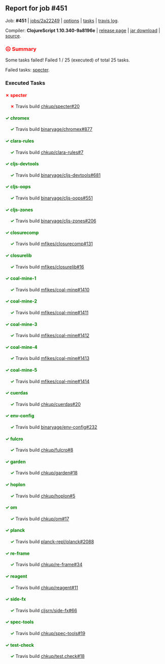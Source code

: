 ## Report for job #451

Job: **#451** | [jobs/2a22249](https://github.com/cljs-oss/canary/commit/2a22249074f1738a2b10e2e62367cdffa831cf7d) | [options](options.edn) | [tasks](tasks.edn) | [travis log](https://travis-ci.org/cljs-oss/canary/builds/396723339).

Compiler: **ClojureScript 1.10.340-9a8196e** | [release page](https://github.com/cljs-oss/canary/releases/tag/r1.10.340-9a8196e) | [jar download](https://github.com/cljs-oss/canary/releases/download/r1.10.340-9a8196e/clojurescript-1.10.340-9a8196e.jar) | [source](https://github.com/clojure/clojurescript/commit/9a8196ebfe4265feda88a06de84affb9df469012).

### <b style='color:red'>☹ Summary</b>

Some tasks failed! Failed 1 / 25 (executed) of total 25 tasks.

Failed tasks: [specter](#-specter).

### Executed Tasks

#### <b style='color:red'>&#x2717; specter</b>
&nbsp;&nbsp;&nbsp;&nbsp;<b style='color:red'>&#x2717;</b> Travis build [chkup/specter#20](https://travis-ci.org/chkup/specter/builds/396724762)<br>

#### <b style='color:green'>&#x2713; chromex</b>
&nbsp;&nbsp;&nbsp;&nbsp;<b style='color:green'>&#x2713;</b> Travis build [binaryage/chromex#877](https://travis-ci.org/binaryage/chromex/builds/396724597)<br>

#### <b style='color:green'>&#x2713; clara-rules</b>
&nbsp;&nbsp;&nbsp;&nbsp;<b style='color:green'>&#x2713;</b> Travis build [chkup/clara-rules#7](https://travis-ci.org/chkup/clara-rules/builds/396724595)<br>

#### <b style='color:green'>&#x2713; cljs-devtools</b>
&nbsp;&nbsp;&nbsp;&nbsp;<b style='color:green'>&#x2713;</b> Travis build [binaryage/cljs-devtools#681](https://travis-ci.org/binaryage/cljs-devtools/builds/396724605)<br>

#### <b style='color:green'>&#x2713; cljs-oops</b>
&nbsp;&nbsp;&nbsp;&nbsp;<b style='color:green'>&#x2713;</b> Travis build [binaryage/cljs-oops#551](https://travis-ci.org/binaryage/cljs-oops/builds/396724611)<br>

#### <b style='color:green'>&#x2713; cljs-zones</b>
&nbsp;&nbsp;&nbsp;&nbsp;<b style='color:green'>&#x2713;</b> Travis build [binaryage/cljs-zones#206](https://travis-ci.org/binaryage/cljs-zones/builds/396724613)<br>

#### <b style='color:green'>&#x2713; closurecomp</b>
&nbsp;&nbsp;&nbsp;&nbsp;<b style='color:green'>&#x2713;</b> Travis build [mfikes/closurecomp#131](https://travis-ci.org/mfikes/closurecomp/builds/396724615)<br>

#### <b style='color:green'>&#x2713; closurelib</b>
&nbsp;&nbsp;&nbsp;&nbsp;<b style='color:green'>&#x2713;</b> Travis build [mfikes/closurelib#16](https://travis-ci.org/mfikes/closurelib/builds/396724619)<br>

#### <b style='color:green'>&#x2713; coal-mine-1</b>
&nbsp;&nbsp;&nbsp;&nbsp;<b style='color:green'>&#x2713;</b> Travis build [mfikes/coal-mine#1410](https://travis-ci.org/mfikes/coal-mine/builds/396724621)<br>

#### <b style='color:green'>&#x2713; coal-mine-2</b>
&nbsp;&nbsp;&nbsp;&nbsp;<b style='color:green'>&#x2713;</b> Travis build [mfikes/coal-mine#1411](https://travis-ci.org/mfikes/coal-mine/builds/396724635)<br>

#### <b style='color:green'>&#x2713; coal-mine-3</b>
&nbsp;&nbsp;&nbsp;&nbsp;<b style='color:green'>&#x2713;</b> Travis build [mfikes/coal-mine#1412](https://travis-ci.org/mfikes/coal-mine/builds/396724641)<br>

#### <b style='color:green'>&#x2713; coal-mine-4</b>
&nbsp;&nbsp;&nbsp;&nbsp;<b style='color:green'>&#x2713;</b> Travis build [mfikes/coal-mine#1413](https://travis-ci.org/mfikes/coal-mine/builds/396724643)<br>

#### <b style='color:green'>&#x2713; coal-mine-5</b>
&nbsp;&nbsp;&nbsp;&nbsp;<b style='color:green'>&#x2713;</b> Travis build [mfikes/coal-mine#1414](https://travis-ci.org/mfikes/coal-mine/builds/396724645)<br>

#### <b style='color:green'>&#x2713; cuerdas</b>
&nbsp;&nbsp;&nbsp;&nbsp;<b style='color:green'>&#x2713;</b> Travis build [chkup/cuerdas#20](https://travis-ci.org/chkup/cuerdas/builds/396724652)<br>

#### <b style='color:green'>&#x2713; env-config</b>
&nbsp;&nbsp;&nbsp;&nbsp;<b style='color:green'>&#x2713;</b> Travis build [binaryage/env-config#232](https://travis-ci.org/binaryage/env-config/builds/396724672)<br>

#### <b style='color:green'>&#x2713; fulcro</b>
&nbsp;&nbsp;&nbsp;&nbsp;<b style='color:green'>&#x2713;</b> Travis build [chkup/fulcro#8](https://travis-ci.org/chkup/fulcro/builds/396724660)<br>

#### <b style='color:green'>&#x2713; garden</b>
&nbsp;&nbsp;&nbsp;&nbsp;<b style='color:green'>&#x2713;</b> Travis build [chkup/garden#18](https://travis-ci.org/chkup/garden/builds/396724758)<br>

#### <b style='color:green'>&#x2713; hoplon</b>
&nbsp;&nbsp;&nbsp;&nbsp;<b style='color:green'>&#x2713;</b> Travis build [chkup/hoplon#5](https://travis-ci.org/chkup/hoplon/builds/396724654)<br>

#### <b style='color:green'>&#x2713; om</b>
&nbsp;&nbsp;&nbsp;&nbsp;<b style='color:green'>&#x2713;</b> Travis build [chkup/om#17](https://travis-ci.org/chkup/om/builds/396724717)<br>

#### <b style='color:green'>&#x2713; planck</b>
&nbsp;&nbsp;&nbsp;&nbsp;<b style='color:green'>&#x2713;</b> Travis build [planck-repl/planck#2088](https://travis-ci.org/planck-repl/planck/builds/396724775)<br>

#### <b style='color:green'>&#x2713; re-frame</b>
&nbsp;&nbsp;&nbsp;&nbsp;<b style='color:green'>&#x2713;</b> Travis build [chkup/re-frame#34](https://travis-ci.org/chkup/re-frame/builds/396724769)<br>

#### <b style='color:green'>&#x2713; reagent</b>
&nbsp;&nbsp;&nbsp;&nbsp;<b style='color:green'>&#x2713;</b> Travis build [chkup/reagent#11](https://travis-ci.org/chkup/reagent/builds/396724695)<br>

#### <b style='color:green'>&#x2713; side-fx</b>
&nbsp;&nbsp;&nbsp;&nbsp;<b style='color:green'>&#x2713;</b> Travis build [cljsrn/side-fx#66](https://travis-ci.org/cljsrn/side-fx/builds/396724744)<br>

#### <b style='color:green'>&#x2713; spec-tools</b>
&nbsp;&nbsp;&nbsp;&nbsp;<b style='color:green'>&#x2713;</b> Travis build [chkup/spec-tools#19](https://travis-ci.org/chkup/spec-tools/builds/396724736)<br>

#### <b style='color:green'>&#x2713; test-check</b>
&nbsp;&nbsp;&nbsp;&nbsp;<b style='color:green'>&#x2713;</b> Travis build [chkup/test.check#18](https://travis-ci.org/chkup/test.check/builds/396724809)<br>